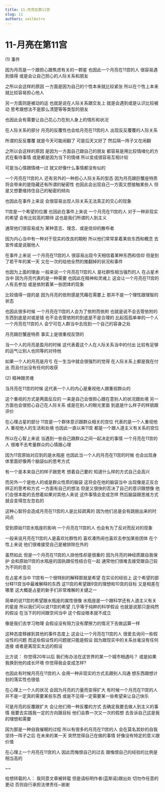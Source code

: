 ```yaml
---
title: 11-月亮在第11宫
slug: 11
authors: soilAstro
---
```


# 11-月亮在第11宫
(1) 事件

因为月亮是一个跟担心跟焦虑有关的一颗星
也因此一个月亮在11宫的人
很容易遇到值得
或是会让自己担心的人际关系和朋友

之所以会这样的原因
一方面是因为自己的个性本来就比较紧张
所以在个性上本来就比较容易担心他人

另一方面则是被动的运
也就是说在人际关系跟交友上
就是会遇到或是认识比较被动
思考跟想法不是那么清楚等等类型的朋友

也因此会有需要让自己花心力在别人身上的情形和状况

在人际关系的部分
月亮的反覆性也会给月亮在11宫的人
出现反反覆覆的人际关系

所谓的反反覆覆
就是今天可能闹翻了
可是后天又好了
然后隔一阵子又在闹翻

之所以会这样的原因
是因为一方面自己跟自己的朋友
都容易是用比较情绪化的方式在看待事情
或是都是因为当下的情绪
所以变成很容易互相计较

可是当心情跟情绪一过
就又好像什么事情都没有似的

一个月亮在11宫的人
还有另外的一种担心人际关系的型态
因为月亮跟巨蟹座特质
将会带来的是隐藏还有所谓的秘密性
也因此会出现自己一方面又想接触某些人
但是又想要维持住自己的秘密的倾向

也因此在事件上来说
会很容易出现人际关系无法真正的交心的现象

11宫是一个希望的位置
也因此在事件上来说
一个月亮在11宫的人
对于一种非现实的希望
会有比较高的期待
这也是我们所谓的人到主义

通常他们很容易成为
某种意志、理念、或是信仰的散布者

因为内心当中有一种对于现实的改良的期盼
所以他们常常拿着某些东西和概念
去宣传或是说服他人

在事件上来说
一个月亮在11宫的人
很容易出现今天相信着某种东西和信仰
但是到了若干年的某一天
又在一次的给他全然的推翻掉的状况和事件

也因为上面的理由
一般来说一个月亮在11宫的人
是社群性相当强烈的人
在占星术当中
因为月亮代表的是一种需要
也因此在精神和灵魂上
这会让一个月亮在11宫的人有去参加
或是依附着某一些团体的现象

比较值得一提的是
因为月亮的依附感是凭藉在需要上
那并不是一个理性跟理智的状态

也因此很多时候
一个月亮在11宫的人会为了依附而依附
也就是说不会去管依附的东西到底是对或是错
也不会去管依附的到底是不是合理的
比起孤孤单单的一个人
一个月亮在11宫的人
会宁可在人群当中去找到一个自己的容身之处

月亮跟巨蟹座特质
事实上是很重视反馈的

当一个人的月亮是盈月的时候
这代表着这个人在人际关系当中的付出
比较有足够的运气让别人也同等的对待他

如果一个人的月亮是月亏
在一生当中就会很强烈的觉得
在人际关系上都是我在付出
而且付出没有任何的收获

(2) 精神跟灵魂

当月亮在11宫的时候
这代表一个人的内心是重视他人跟重视群众的

这个重视的方式是两面反应的
一来是自己会很担心跟在意别人的状况跟处境
另一方面也会很担心自己在人际关系
或是在别人的眼光里面
到底是什么样子的样貌跟评价

在心理占星的部分
11宫是一个群体意识跟群众相关的宫位
代表的是一个人重视他人
重视他人的生活和处境
也因此一直以来11宫
都是一个跟人道主义有关系的宫位

所以在心智上来说
当遇到一些自己跟群众之间一起决定的事情
一个月亮在11宫的人
很难不去考量群众的心情跟心理

因为11宫原始对应到的是水瓶座
也因此当一个人的月亮在11宫的时候
也会出现身体里面好像两个脑袋似的思考方式

有一个是本来自己的样子跟思考
想着自己要的
知道什么样的方式自己会高兴

而另外一个是他人的或是群众性质的脑袋
这将会在他的脑袋当中
出现像是正反合辨正的思考和方式
一方面有自己的想法
但是又很快的否决了自己的意识跟想像
他们会很本能的去想着如果对其他人来说
这件事情会变成怎样
然后脑袋跟思维方式就会变得忽左忽右的

这种心智将会造成月亮在11宫的人是比较疏离的
因为他们总是会有跳脱出来的时间点

受到原始11宫水瓶座的影响
一个月亮在11宫的人
也会有为了反对而反对的现象

一般来说月亮在11宫的人是喜欢社群性的
喜欢凑热闹也喜欢去参加某些团体
在个性上来说
他们很难接受自己是被排除在外的

虽然如此
但是一个月亮在11宫的人排他性却是很重的
因为月亮的神经质跟自我保护
会和原始11宫的水瓶座的固执跟任性结合在一起
通常他们很难去接受跟自己较为不同的意见

在占星术当中
11宫有一个很特别的解释那就是希望
在实论的经验上
这个希望的部分释11宫当中最难解释的东西
这11宫的希望跟9宫的理想和10宫的目标
又是相差在哪里
这大概是占星的新手们非常难解的关键之一

简单的说11宫的希望跟水瓶座的属性很像
水瓶座是一个跟科学还有人道主义有关的星座
所以我们可以说11宫的希望
几乎等于纯粹的科学假设
也就是说那只是纯然的假设
在当下的时间跟空间当中
这个假设根本就不成立

像是我们去学习物理
会假设没有阻力没有摩擦力的情况下去做运算一样

这种态度移嫁到其他的事件态度上
这会让一个月亮在11宫的人
很爱去询问一些假设性的问题
而这些假设性的问题就只能是假设
因为跟现实中的关系丝毫没有任何连接
或者是离现实太远的假设

比方说：
你觉得20年以后
我们有办法在这世界的某一个城市相遇吗？
或是如果我换到他的成长环境
你觉得我会变成怎样?

也因此有时候月亮在11宫的人
会用一种非现实的方式去跟别人沟通
想东西跟想计划的落实性也很低

在心理上一个人的状况
会因为月亮的力量而变得扩大
有时候一个月亮在11宫的人
并不是一定真的需要某些东西
或是不见得一定需要某一些希望来让自己快乐

可是月亮的反覆跟扩大
会让他们用一种反覆的方式
去确定我要去做人到主义的事情
我要去实践我一定的方向跟目标
他们会靠一次又一次的假想
去告诉自己这是我的理想和需要

因为那是一种自我催眠的过程
所以有很多的月亮在11宫的人
会在莫名其妙的自我坚持一阵子之后
在未来的某一天
突然觉得自己在做的事情
好像没有特定的意义跟价值

在心理上一个月亮在11宫的人
因此而悔恨自己的过去
跟悔恨自己的经验的比例是相当高的

~~

给想转载的人：
我同意文章被转载
但是请标明作者(蓝斯诺)跟出处
切勿作任意的更动
否则自行承担法律责任~谢谢

 
  